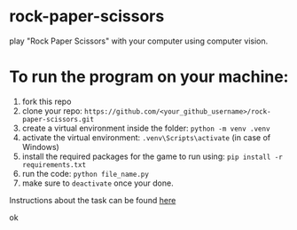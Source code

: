 # rock-paper-scissors
play "Rock Paper Scissors" with your computer using computer vision.

# To run the program on your machine:
1. fork this repo
1. clone your repo: `https://github.com/<your_github_username>/rock-paper-scissors.git`
2. create a virtual environment inside the folder: `python -m venv .venv`
3. activate the virtual environment: `.venv\Scripts\activate` (in case of Windows)
4. install the required packages for the game to run using: `pip install -r requirements.txt`
5. run the code: `python file_name.py`
6. make sure to `deactivate` once your done.

Instructions about the task can be found [here](instructions.md)

ok

